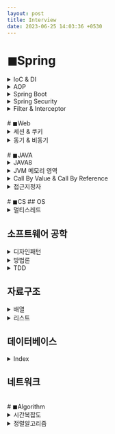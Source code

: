 ```yaml
---
layout: post
title: Interview
date: 2023-06-25 14:03:36 +0530
---
```

<!---------------------------------- Spring ---------------------------------->
# ◼Spring
<details markdown="1">
  <summary>IoC & DI</summary>
* IoC(제어의 역전)
  * 프로그램의 제어 흐름 구조가 뒤바뀌는 것
  * 객체에 대한 제어권이 개발자가 아닌 컨테이너에 넘어가면서 객체의 생성부터 생명주기 관리까지 모든 것을 컨테이너가 맡아서 하게되는데 이를 제어권의 흐름이 바뀌었다고 하여 제어의 역전, IoC라고 한다.
* DI(의존성 주입)
  * 어떤 객체가 사용하는 의존 객체를 직접 만들어 사용하지 않고 주입 받아 사용하는 방법
  * 의존성 주입 방식
    * **Field Injection** : 필드에 @Autowired 어노테이션을 붙여 의존 관계를 주입하는 방법
    * **Setter based Injection** : setter 메소드에 @Autowired 어노테이션을 붙여 의존 관계를 주입하는 방법
    * **Constructor based Injection** : 생성자를 통해 의존 관계를 주입하는 방법. 주입받는 객체가 변하지 않도록 강제할 수 있으며, 의존성의 <u>순환 참조</u>에 대한 예방이 가능하다.(순환 참조 : A가 B에 의존하고 B가 A에 의존하는 형태)
</details>

<details markdown="1">
  <summary>AOP</summary>
* 관점 지향 프로그래밍으로 어플리케이션을 관점이라는 논리적인 단위로 분리해 관리하는 개념이다. <u>소스 코드 상에서 다른 부분에 반복해서 사용되는 코드들을 모듈화</u>하여 비즈니스 로직에서 분리해 재사용하는 것이 AOP의 핵심이다. 로깅, 트랜잭션과 같은 기능 구현에 적합하다.
* 실행 시점 - @Aspect
  * **@Before** : 메소드의 호출전 기능 구행
  * **@After** : 메소드 결과에 관계없이 완료가 되면 기능 수행
  * **@AfterReturning** : 메소드가 성공적으로 결과값을 반환한 후 기능 수행
  * **@AfterThrowing** : 메소드의 예외 발생시 기능 수행
  * **@Around** : 메소드 실행 전후 기능 수행
</details>

<details markdown="1">
  <summary>Spring Boot</summary>
스프링 프레임워크의 생산성을 향상시키기 위해 만들어진 것으로 자동 구성을 통해 기본적인 설정들을 자동으로 처리해준다. 내장형 서버를 제공하기 때문에 웹 어플리케이션을 쉽게 실행/배포할 수 있다.
</details>

<details markdown="1">
  <summary>Spring Security</summary>
* 인증과 권한으로 어플리케이션 보안을 구성하여 보안에 관련된 많은 옵션을 제공해준다.
* 스프링 시큐리티는 filter 기반으로 동작한다.
</details>

<details markdown="1">
  <summary>Filter & Interceptor</summary>
* Filter와 Interceptor는 Servlet 단위에서 실행된다.
* 순서로 봤을 때, Filter가 먼저 실행되며 Interceptor가 이후에 실행된다.
  * Filter : Filter로 지정된 자원에 대하여 요청 내용을 체크하거나 응답 정보를 체크한다.
  * Interceptor : Controller 호출하기 전/후로 작업을 가로챈다.

  ![filter](https://user-images.githubusercontent.com/47884586/131785151-cc895c25-52e5-4cbe-aab9-eeceaccc6327.png)
</details>

<br>
<!---------------------------------- ◼Web ---------------------------------->
# ◼Web
<details markdown="1">
  <summary>세션 & 쿠키</summary>
세션과 쿠키는 HTTP의 비연결성(통신 이후 연결을 끊음)과 비상태성(통신 상태를 유지하지 못함)을 보완하기 위한 기술이다.
* 세션
  * 정보를 서버에 저장한다.
  * 정보가 서버에 저장되기 때문에 보안에 좋다.
  * 서버 메모리를 차지하기 때문에 서버 부하의 위험성을 고려해야 한다.
* 쿠키
  * 정보를 클라이언트에 저장한다.
  * 서버의 자원을 사용하지 않기 때무에 속도가 빠르다.
</details>

<details markdown="1">
  <summary>동기 & 비동기</summary>
* 동기 : 순차적으로 테스크를 수행한다. 서버에 응답을 받을 때 까지 대기한다.
* 비동기 : 병렬적으로 테스크를 수행한다. 서버로부터 응답을 대기하지 않고 다음 작업을 실행한다. 응답 대기 시간이 없고 다른 작업을 할 수 있기 때문에 자원을 효율적으로 사용할 수 있다.
</details>

<br>
<!---------------------------------- JAVA ---------------------------------->
# ◼JAVA
<details markdown="1">
  <summary>JAVA8</summary>
* 람다 표현식 : 식별자없이 실행가능한 함수, 익명 함수라고도 불린다. 메소드를 람다 표현식으로 표현하면 클래스를 만들고 객체를 생성하지 않아도 메소드를 사용할 수 있다.
* Stream : 컬렉션, 배열 등에 요소들을 하나씩 참조하며 반복적인 처리를 할 수 있는 기능이다.
* java.time 패키지 : LocalTime, LocalDate, LocalDateTime 클래스
</details>

<details markdown="1">
  <summary>JVM 메모리 영역</summary>
* **Class Loader**
  * 자바 컴파일러에 의해 생성된 클래스 파일을 Runtime Data Area에 로딩한다.
* **Runtime Data Area** : JVM 메모리 영역
  * Method Area : 클래스 파일을 읽어 클래스에 대한 정보를 저장한다.
  * Heap Area : 인스턴스가 생성되는 공간. new 연산자로 생성된 객체와 배열을 저장한다.(전역변수 포함)
  * Stack Area : 기본 자료형(int, float, char, byte, boolean 등)에 해당하는 지역변수 및 매개변수의 데이터 값이 저장된다.
  * PC Register : Threadㅏ 생성될 때마다 생기는 공간
  * Native Method Stack : 자바 이외의 다른 언어에서 제공되는 메소드의 정보가 저장된다.
* **Execution Engine**
  * Class Loader가 Runtime Data Area에 불러온 바이트 코드를 실행한다.
* **Garbage Collector**
  * Heap Area에 생성된 객체 중 참조되지 않는 객체를 제거한다.
  * JVM이 OS에 메모리를 요청할 때 실행된다.
</details>

<details markdown="1">
  <summary>Call By Value & Call By Reference</summary>
* Call By Value : 함수의 인자를 전달할 때 값을 전달하는 방식
* Call By Reference : 함수의 인자를 전달할 때 주소를 전달하는 방식
</details>

<details markdown="1">
  <summary>접근지정자</summary>
* public : 어떠한 클래스에서도 접근이 가능하다.
* private : 같은  클래스 내에서만 접근이 가능하다.
* protected : 상속받은 클래스 또는 같은 패키지에서만 접근이 가능하다.
* default : 같은 패키지에서만 접근이 가능하다.
</details>

<br>
<!---------------------------------- CS ---------------------------------->
# ◼CS
## OS
<details markdown="1">
  <summary>멀티스레드</summary>
* 프로그램을 실행하게 되면 하나의 프로세스가 생성된다.
* 프로세스내에는 실제 작업을 수행하는 스레드가 존재한다.
* 모든 프로세스에는 하나 이상의 스레드가 존재하여 작업을 수행한다. 이 때, 하나의 프로세스 내에 두 개 이상의 스레드가 동시에 작업을 수행하는 것을 멀티 스레드라고 한다.
</details>

## 소프트웨어 공학
<details markdown="1">
  <summary>디자인패턴</summary>
소프트웨어 공학에서 객체간 응집도를 높이고 결합도를 낮추는 좋은 코드 설계를 위한 설계 패턴을 말한다. 이를 통해 생산성을 높이고 유지보수 비용을 절감시킬 수 있다.
* 디자인 패턴은 크게 3가지 유형으로 분류된다.
  * 생성 패턴
    * 프로토 타입 패턴 : 미리 만들어진 객체를 복사해서 객체를 생성하는 방식
    * 싱글톤 패턴 : 하나의 클래스 인스턴스만 생성하여 이에 대한 전역 접근을 제공하는 방식
  * 구조 패턴
    * 브릿지 패턴 : 추상화와 구현을 분리해 인터페이스와 구현의 결합도를 약화하는 방식
    * 데코레이터 패턴 : 기존 객체에 새로운 기능을 추가하거나 오버라이드 하는 방식 
  * 행동 패턴
    * 책임 연쇄 패턴 : Request를 바로 처리할 수 없을 경우 여러 객체를 사슬처럼 연결하고 요청을 해결할 객체를 만날 때까지 객체의 사슬을 따라 요청을 전달한다.
</details>

<details markdown="1">
  <summary>방법론</summary>
</details>

<details markdown="1">
  <summary>TDD</summary>
</details>

## 자료구조
<details markdown="1">
  <summary>배열</summary>
</details>

<details markdown="1">
  <summary>리스트</summary>
</details>

## 데이터베이스
<details markdown="1">
  <summary>Index</summary>
* Index는 데이터의 검색 성능을 향상시켜주는 자료 구조이다.
* Index 원리
  * 테이블에는 <u>데이터의 주소</u>를 나타내는 ROWID(오라클 표기법)가 있다.
  * 테이블 A 컬럼의 인덱스를 생성하면 해당 컬럼과 ROWID로 구성된 인덱스 테이블이 생성된다.
  * A 컬럼을 조건으로 테이블을 조회하면 인덱스 테이블에 해당 ROWID를 참조해서 테이블 레코드의 값을 가져온다.
* Index를 사용하기 좋은 기준
  * WHERE 절이나 JOIN 조건시 자주 사용되는 컬럼
</details>

## 네트워크


<br>
<!---------------------------------- Algorithm ---------------------------------->
# ◼Algorithm
<details markdown="1">
  <summary>시간복잡도</summary>
* 시간 복잡도는 어떤 문제를 해결하는 알고리즘이 걸리는 시간을 의미한다.
* 시간 복잡도는 Big-O(빅-오) 표기를 이용해 정의할 수 있다.

```
- O(1) : 일정한 복잡도. 입력값이 증가하더라도 시간이 늘어나지 않는다.
- O(n) : 선형 복잡도. 입력값이 증가함에 따라 같은 비율로 증가한다.
- O(log n) : 로그 복잡도. Big-O 표기법중 O(1) 다음으로 빠른 시간 복잡도를 가진다.
- O(n log n) : 선형 로그형. n * log₂ n만큼의 수행 시간을 가진다.
- O(n²) : 2차 복잡도. 입력값이 증가함에 따라 시간이 n의 제곱수로 증가한다.
- O(2ⁿ) : 기하급수적 복잡도. Big-O 표기법 중 가장 느린 시간 복잡도를 가진다.
```

</details>

<details markdown="1">
  <summary>정렬알고리즘</summary>
* **버블 정렬(Bubble Sort)** : 인접한 두 원소를 비교해 서로 위치를 교환하는 방식의 정렬 알고리즘. 
  
  ※ 평균 및 최악의 경우 시간 복잡도 : <u>O(n^2)</u>
  ```

  ```
* **선택 정렬(Selection Sort)** : 주어진 리스트에서 최소값을 찾아 앞에 위치한 값과 교환하는 방식의 정렬 알고리즘. 최소값을 선택하는 과정을 반복해 정렬을 수행한다.

  ※ 평균 및 최악의 경우 시간 복잡도 : <u>O(n^2)</u>
  ```

  ```
* **삽입 정렬(Insertion Sort)** : 리스트를 정렬된 부분과 정렬되지 않은 부분으로 나누고 정렬되지 않은 부분의 값을 정렬된 부분에 삽입하는 방식으로 정렬을 수행한다. 작은 크기의 리스트나 정렬된 상태에서는 효과적이지만 최악의 경우 다른 알고리즘보다 성능이 떨어질 수 있다.

  ※ 평균 및 최악의 경우 시간 복잡도 : <u>O(n^2)</u>
  ```

  ```
* **퀵 정렬(Quick Sort)** : 리스트에서 하나의 요소를 기준으로 잡고, 기준보다 작은 값은 욎쪽으로, 큰 값은 오른쪽으로 분할하여 재귀적으로 정렬을 수행한다. 평균적으로 빠른 속도를 가지는 알고리즘 중 하나이지만 최악의 경우 성능이 떨어질 수 있다.

  ※ 평균 시간 복잡도 : <u>O(n log n)</u> / 최악의 경우 시간 복잡도 : <u>O(n^2)</u>
  ```

  ```
* **병합 정렬(Merge Sort)** : 리스트 절반으로 잘라 정렬하고, 정렬된 두 개의 리스틀 병합해 전체 리스트를 정렬한다. 안정적이면서 효율적인 알고리즘이지만 추가적인 메모리 공간이 필요하다는 단점이 있다.

  ※ 평균 및 최악의 경우 시간 복잡도 : <u>O(n log n)</u>
  ```

  ```
* **힙 정렬(Heap Sort)** : 완전 이진트리 구조를 활용하여 정렬을 수행한다. 주어진 리스트를 힙으로 만들고, 힙에서 최대값(또는 최소값)을 추출해 정렬된 순서로 배열한다.

  ※ 평균 및 최악의 경우 시간 복잡도 : <u>O(n log n)</u>
  ```

  ```
</details>


